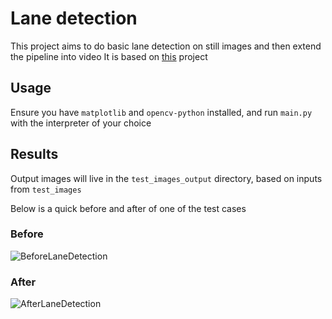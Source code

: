 # Lane detection 
This project aims to do basic lane detection on still images and then extend the pipeline into video
It is based on [this](https://github.com/udacity/CarND-LaneLines-P1) project

## Usage
Ensure you have `matplotlib` and `opencv-python` installed, and run `main.py` with the interpreter of your choice

## Results
Output images will live in the `test_images_output` directory, based on inputs from `test_images`

Below is a quick before and after of one of the test cases

### Before
![BeforeLaneDetection](https://i.imgur.com/MtwRLu6.jpg)

### After
![AfterLaneDetection](https://i.imgur.com/wWgyAMh.jpg)